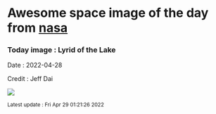 
# Awesome space image of the day from [nasa](https://api.nasa.gov/)

### Today image : Lyrid of the Lake

Date : 2022-04-28

Credit : Jeff Dai

![](https://apod.nasa.gov/apod/image/2204/LyridoverChinaJeffDai1024.jpg)

<small>Latest update : Fri Apr 29 01:21:26 2022</small>



